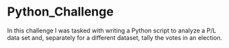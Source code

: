 # Python_Challenge

In this challenge I was tasked with writing a Python script to analyze a P/L data set and, separately for a different dataset, tally the votes in an election.  
